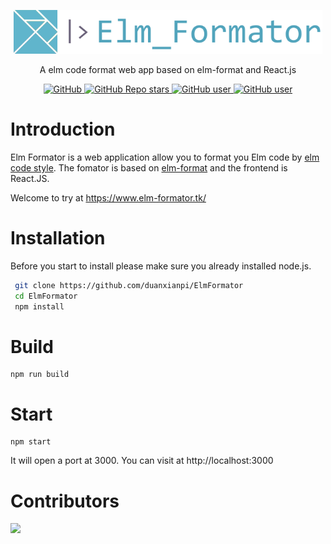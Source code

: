 <p align="center">
  <img src="src/img/title.svg" height="70" />
</p>
<p align="center">
  A elm code format web app based on elm-format and React.js
</p>
<p align="center">
  <a href="https://github.com/duanxianpi/ElmFormator/blob/main/LICENSE.md">  
    <img alt="GitHub" src="https://img.shields.io/github/license/duanxianpi/ElmFormator?label=License">
  </a>
  <a href="https://github.com/duanxianpi/ElmFormator">
    <img alt="GitHub Repo stars" src="https://img.shields.io/github/stars/duanxianpi/ElmFormator"/>
  </a>
  <a href="https://github.com/duanxianpi">
    <img alt="GitHub user" src="https://img.shields.io/badge/author-duanxianpi-brightgreen"/>
  </a>
  <a href="https://github.com/PaulDuanGitHub">
    <img alt="GitHub user" src="https://img.shields.io/badge/author-PaulDuanGitHub-blue"/>
  </a>
</p>

# Introduction
Elm Formator is a web application allow you to format you Elm code by [elm code style](https://elm-lang.org/docs/style-guide). The fomator is based on [elm-format](https://github.com/avh4/elm-format) and the frontend is React.JS. 

Welcome to try at https://www.elm-formator.tk/

# Installation
Before you start to install please make sure you already installed node.js.

```bash
 git clone https://github.com/duanxianpi/ElmFormator
 cd ElmFormator
 npm install
```

# Build
```
npm run build
```

# Start
```
npm start
```
It will open a port at 3000. You can visit at http://localhost:3000

# Contributors 
<a href="https://github.com/duanxianpi/ElmFormator/graphs/contributors">
  <img src="https://contrib.rocks/image?repo=duanxianpi/ElmFormator" />
</a>
